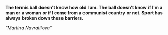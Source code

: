 **The tennis ball doesn't know how old I am. The ball doesn't know if I'm a man or a woman or if I come from a communist country or not. Sport has always broken down these barriers.**

*"Martina Navratilova"*